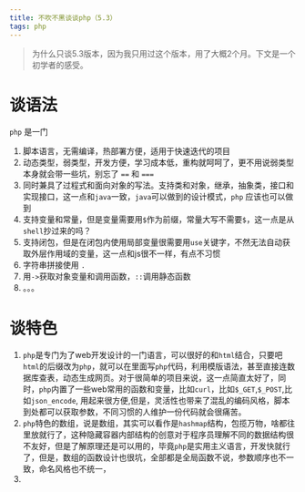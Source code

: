 ```yaml
---
title: 不吹不黑谈谈php（5.3）
tags: php
---
```


> 为什么只谈5.3版本，因为我只用过这个版本，用了大概2个月。下文是一个初学者的感受。

# 谈语法

`php` 是一门
1. 脚本语言，无需编译，热部署方便，适用于快速迭代的项目
2. 动态类型，弱类型，开发方便，学习成本低，重构就呵呵了，更不用说弱类型本身就会带一些坑，别忘了 `==` 和 `===`
3. 同时兼具了过程式和面向对象的写法。支持类和对象，继承，抽象类，接口和实现接口，这一点和`java`一致，`java`可以做到的设计模式，`php` 应该也可以做到
4. 支持变量和常量，但是变量需要用`$`作为前缀，常量大写不需要`$`，这一点是从`shell`抄过来的吗？
5. 支持闭包，但是在闭包内使用局部变量很需要用`use`关键字，不然无法自动获取外层作用域的变量，这一点和js很不一样，有点不习惯
6. 字符串拼接使用 `.`
7. 用`->`获取对象变量和调用函数，`::`调用静态函数
8. 。。。

# 谈特色
1. `php`是专门为了web开发设计的一门语言，可以很好的和`html`结合，只要吧`html`的后缀改为`php`，就可以在里面写`php`代码，利用模版语法，甚至直接连数据库查表，动态生成网页。对于很简单的项目来说，这一点简直太好了，同时，`php`内置了一些web常用的函数和变量，比如`curl`，比如`$_GET`,`$_POST`,比如`json_encode`, 用起来很方便,但是，灵活性也带来了混乱的编码风格，脚本到处都可以获取参数，不同习惯的人维护一份代码就会很痛苦。
2. `php`特色的数组，说是数组，其实可以看作是`hashmap`结构，包揽万物，啥都往里放就行了，这种隐藏容器内部结构的创意对于程序员理解不同的数据结构很不友好，但是了解原理还是可以用的，毕竟`php`是实用主义语言，开发快就行了，但是，数组的函数设计也很坑，全部都是全局函数不说，参数顺序也不一致，命名风格也不统一，
3. 
